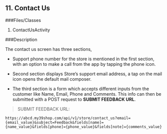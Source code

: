 ## 11. Contact Us

###Files/Classes

1. ContactUsActivity

###Description

The contact us screen has three sections,

* Support phone number for the store is mentioned in the first section, with an option to make a call from the app by tapping the phone icon.

* Second section displays Store’s support email address, a tap on the mail icon opens the default mail composer.

* The third section is a form which accepts different inputs from the customer like Name, Email, Phone and Comments. This info can then be submitted with a POST request to **SUBMIT FEEDBACK URL**.

>SUBMIT FEEDBACK URL:

```API
https://abcd.my39shop.com/api/v1/store/contact_us?email={email_value}&subject=Feedback&fields[name]={name_value}&fields[phone]={phone_value}&fields[note]={comments_value}
```
